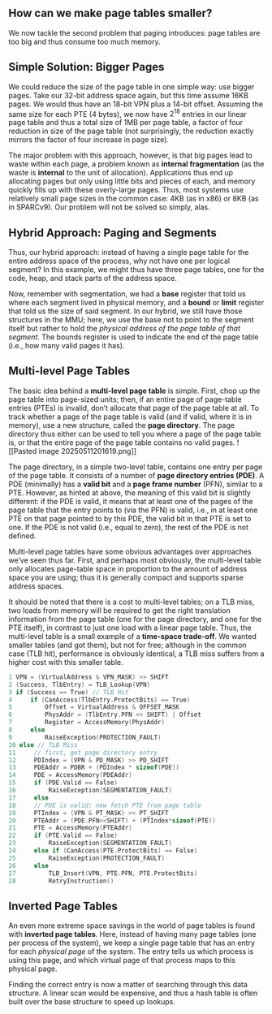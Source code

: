 ## **How can we make page tables smaller?**
We now tackle the second problem that paging introduces: page tables are too big and thus consume too much memory.

## **Simple Solution: Bigger Pages**
We could reduce the size of the page table in one simple way: use bigger pages. Take our 32-bit address space again, but this time assume 16KB pages. We would thus have an 18-bit VPN plus a 14-bit offset. Assuming the same size for each PTE (4 bytes), we now have $2^{18}$ entries in our linear page table and thus a total size of 1MB per page table, a factor of four reduction in size of the page table (not surprisingly, the reduction exactly mirrors the factor of four increase in page size).

The major problem with this approach, however, is that big pages lead to waste within each page, a problem known as **internal fragmentation** (as the waste is **internal** to the unit of allocation). Applications thus end up allocating pages but only using little bits and pieces of each, and memory quickly fills up with these overly-large pages. Thus, most systems use relatively small page sizes in the common case: 4KB (as in x86) or 8KB (as in SPARCv9). Our problem will not be solved so simply, alas.

## **Hybrid Approach: Paging and Segments**
Thus, our hybrid approach: instead of having a single page table for the entire address space of the process, why not have one per logical segment? In this example, we might thus have three page tables, one for the code, heap, and stack parts of the address space.

Now, remember with segmentation, we had a **base** register that told us where each segment lived in physical memory, and a **bound** or **limit** register that told us the size of said segment. In our hybrid, we still have those structures in the MMU; here, we use the base not to point to the segment itself but rather to hold the *physical address of the page table of that segment*. The bounds register is used to indicate the end of the page table (i.e., how many valid pages it has).

## **Multi-level Page Tables**
The basic idea behind a **multi-level page table** is simple. First, chop up the page table into page-sized units; then, if an entire page of page-table entries (PTEs) is invalid, don’t allocate that page of the page table at all. To track whether a page of the page table is valid (and if valid, where it is in memory), use a new structure, called the **page directory**. The page directory thus either can be used to tell you where a page of the page table is, or that the entire page of the page table contains no valid pages.
![[Pasted image 20250511201619.png]]

The page directory, in a simple two-level table, contains one entry per page of the page table. It consists of a number of **page directory entries (PDE)**. A PDE (minimally) has a **valid bit** and a **page frame number** (PFN), similar to a PTE. However, as hinted at above, the meaning of this valid bit is slightly different: if the PDE is valid, it means that at least one of the pages of the page table that the entry points to (via the PFN) is valid, i.e., in at least one PTE on that page pointed to by this PDE, the valid bit in that PTE is set to one. If the PDE is not valid (i.e., equal to zero), the rest of the PDE is not defined.

Multi-level page tables have some obvious advantages over approaches we’ve seen thus far. First, and perhaps most obviously, the multi-level table only allocates page-table space in proportion to the amount of address space you are using; thus it is generally compact and supports sparse address spaces.

It should be noted that there is a cost to multi-level tables; on a TLB miss, two loads from memory will be required to get the right translation information from the page table (one for the page directory, and one for the PTE itself), in contrast to just one load with a linear page table. Thus, the multi-level table is a small example of a **time-space trade-off**. We wanted smaller tables (and got them), but not for free; although in the common case (TLB hit), performance is obviously identical, a TLB miss suffers from a higher cost with this smaller table.

```C
1 VPN = (VirtualAddress & VPN_MASK) >> SHIFT
2 (Success, TlbEntry) = TLB_Lookup(VPN)
3 if (Success == True) // TLB Hit
4     if (CanAccess(TlbEntry.ProtectBits) == True)
5         Offset = VirtualAddress & OFFSET_MASK
6         PhysAddr = (TlbEntry.PFN << SHIFT) | Offset
7         Register = AccessMemory(PhysAddr)
8     else
9         RaiseException(PROTECTION_FAULT)
10 else // TLB Miss
11     // first, get page directory entry
12     PDIndex = (VPN & PD_MASK) >> PD_SHIFT
13     PDEAddr = PDBR + (PDIndex * sizeof(PDE))
14     PDE = AccessMemory(PDEAddr)
15     if (PDE.Valid == False)
16         RaiseException(SEGMENTATION_FAULT)
17     else
18     // PDE is valid: now fetch PTE from page table
19     PTIndex = (VPN & PT_MASK) >> PT_SHIFT
20     PTEAddr = (PDE.PFN<<SHIFT) + (PTIndex*sizeof(PTE))
21     PTE = AccessMemory(PTEAddr)
22     if (PTE.Valid == False)
23         RaiseException(SEGMENTATION_FAULT)
24     else if (CanAccess(PTE.ProtectBits) == False)
25         RaiseException(PROTECTION_FAULT)
26     else
27         TLB_Insert(VPN, PTE.PFN, PTE.ProtectBits)
28         RetryInstruction()
```

## **Inverted Page Tables**
An even more extreme space savings in the world of page tables is found with **inverted page tables**. Here, instead of having many page tables (one per process of the system), we keep a single page table that has an entry for each *physical page* of the system. The entry tells us which process is using this page, and which virtual page of that process maps to this physical page.

Finding the correct entry is now a matter of searching through this data structure. A linear scan would be expensive, and thus a hash table is often built over the base structure to speed up lookups.